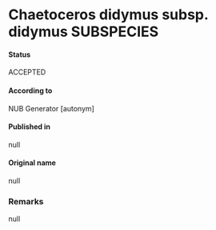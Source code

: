 Chaetoceros didymus subsp. didymus SUBSPECIES
=======

#### Status
ACCEPTED

#### According to
NUB Generator [autonym]

#### Published in
null

#### Original name
null

### Remarks
null
